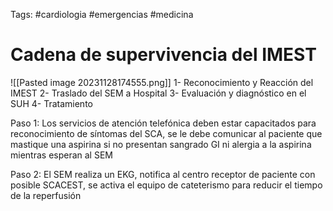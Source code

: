 Tags: #cardiologia #emergencias #medicina
# Cadena de supervivencia del IMEST
![[Pasted image 20231128174555.png]]
1- Reconocimiento y Reacción del IMEST
2- Traslado del SEM a Hospital
3- Evaluación y diagnóstico en el SUH
4- Tratamiento

Paso 1:
Los servicios de atención telefónica deben estar capacitados para reconocimiento de síntomas del SCA, se le debe comunicar al paciente que mastique una aspirina si no presentan sangrado GI ni alergia a la aspirina mientras esperan al SEM

Paso 2:
El SEM realiza un EKG, notifica al centro receptor de paciente con posible SCACEST, se activa el equipo de cateterismo para reducir el tiempo de la reperfusión